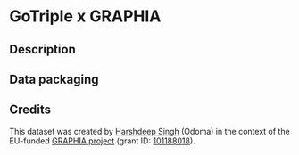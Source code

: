 # GoTriple x GRAPHIA

## Description

## Data packaging

## Credits

This dataset was created by [Harshdeep Singh](https://github.com/Harshdeep1996) (Odoma) in the context of the EU-funded [GRAPHIA project](https://graphia-ssh.eu/) (grant ID: [101188018](https://cordis.europa.eu/project/id/101188018)).